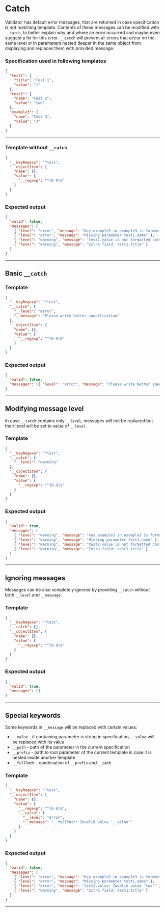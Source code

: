 # Catch

Validator has default error messages, that are returned in case specification is not matching template. Contents of
these messages can be modified with `__catch`, to better explain why and where an error occurred and maybe even suggest
a fix for this error. `__catch` will prevent all errors that occur on the same level or in parameters nested deeper in
the same object from displaying and replaces them with provided message.

### Specification used in following templates

```json
{
  "test1": {
    "title": "Test 1",
    "value": "1"
  },
  "test2": {
    "name": "Test 2",
    "value": "two"
  },
  "example3": {
    "name": "Test 3",
    "value": "3"
  }
}
```

---

### Template without `__catch`

```json
{
  "__keyRegexp": "^test",
  "__objectItem": {
    "name": {},
    "value": {
      "__regexp": "^[0-9]$"
    }
  }
}
```

### Expected output

```json
{
  "valid": false,
  "messages": [
    { "level": "error", "message": "Key example3 in example3 is formatted incorrectly" },
    { "level": "error", "message": "Missing parameter test1.name" },
    { "level": "warning", "message": "test2.value is not formatted correctly" },
    { "level": "warning", "message": "Extra field: test1.title" }
  ]
}
```

---

## Basic `__catch`

### Template

```json
{
  "__keyRegexp": "^test",
  "__catch": {
    "__level": "error",
    "__message": "Please write better specification"
  },
  "__objectItem": {
    "name": {},
    "value": {
      "__regexp": "^[0-9]$"
    }
  }
}
```

### Expected output

```json
{
  "valid": false,
  "messages": [{ "level": "error", "message": "Please write better specification" }]
}
```

---

## Modifying message level

In case `__catch` contains only `__level`, messages will not be replaced but their level will be set to value of
`__level`.

### Template

```json
{
  "__keyRegexp": "^test",
  "__catch": {
    "__level": "warning"
  },
  "__objectItem": {
    "name": {},
    "value": {
      "__regexp": "^[0-9]$"
    }
  }
}
```

### Expected output

```json
{
  "valid": true,
  "messages": [
    { "level": "warning", "message": "Key example3 in example3 is formatted incorrectly" },
    { "level": "warning", "message": "Missing parameter test1.name" },
    { "level": "warning", "message": "test2.value is not formatted correctly" },
    { "level": "warning", "message": "Extra field: test1.title" }
  ]
}
```

---

## Ignoring messages

Messages can be also completely ignored by providing `__catch` without both `__level` and `__message`.

### Template

```json
{
  "__keyRegexp": "^test",
  "__catch": {},
  "__objectItem": {
    "name": {},
    "value": {
      "__regexp": "^[0-9]$"
    }
  }
}
```

### Expected output

```json
{
  "valid": true,
  "messages": []
}
```

---

## Special keywords

Some keywords in `__message` will be replaced with certain values:

- `__value` - if containing parameter is string in specification, `__value` will be replaced with its value
- `__path` - path of the parameter in the current specification
- `__prefix` - path to root parameter of the current template in case it is nested inside another template
- `__fullPath` - combination of `__prefix` and `__path`

### Template

```json
{
  "__keyRegexp": "^test",
  "__objectItem": {
    "name": {},
    "value": {
      "__regexp": "^[0-9]$",
      "__catch": {
        "__level": "error",
        "__message": "__fullPath: Invalid value '__value'"
      }
    }
  }
}
```

### Expected output

```json
{
  "valid": false,
  "messages": [
    { "level": "error", "message": "Key example3 in example3 is formatted incorrectly" },
    { "level": "error", "message": "Missing parameter test1.name" },
    { "level": "error", "message": "test2.value: Invalid value 'two'" },
    { "level": "warning", "message": "Extra field: test1.title" }
  ]
}
```

---
